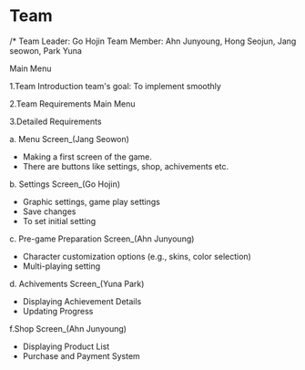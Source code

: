 # Team <MAIN>
/*
Team Leader: Go Hojin
Team Member: Ahn Junyoung, Hong Seojun, Jang seowon, Park Yuna

Main Menu

1.Team Introduction
  team's goal:
    To implement smoothly


2.Team Requirements
  Main Menu


3.Detailed Requirements

  a. Menu Screen_(Jang Seowon)
  - Making a first screen of the game.
  - There are buttons like settings, shop, achivements etc.
    
  b. Settings Screen_(Go Hojin)
  - Graphic settings, game play settings
  - Save changes
  - To set initial setting
    
  c. Pre-game Preparation Screen_(Ahn Junyoung)

  - Character customization options (e.g., skins, color selection)
  - Multi-playing setting

  d. Achivements Screen_(Yuna Park)

  - Displaying Achievement Details
  - Updating Progress

  f.Shop Screen_(Ahn Junyoung)

  - Displaying Product List
  - Purchase and Payment System
    
